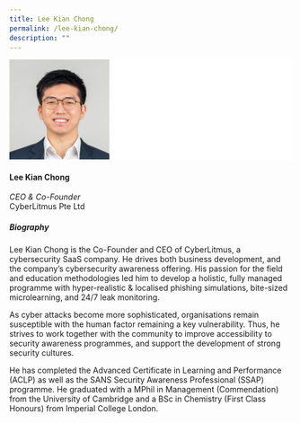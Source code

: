```yaml
---
title: Lee Kian Chong
permalink: /lee-kian-chong/
description: ""
---
```

![Lee Kian Chong](/images/Speakers/Lee%20Kian%20Chong.jpg)

#### **Lee Kian Chong**

*CEO & Co-Founder*  
CyberLitmus Pte Ltd

##### **Biography**
Lee Kian Chong is the Co-Founder and CEO of CyberLitmus, a cybersecurity SaaS company. He drives both business development, and the company’s cybersecurity awareness offering. His passion for the field and education methodologies led him to develop a holistic, fully managed programme with hyper-realistic & localised phishing simulations, bite-sized microlearning, and 24/7 leak monitoring.

As cyber attacks become more sophisticated, organisations remain susceptible with the human factor remaining a key vulnerability. Thus, he strives to work together with the community to improve accessibility to security awareness programmes, and support the development of strong security cultures.  

He has completed the Advanced Certificate in Learning and Performance (ACLP) as well as the SANS Security Awareness Professional (SSAP) programme. He graduated with a MPhil in Management (Commendation) from the University of Cambridge and a BSc in Chemistry (First Class Honours) from Imperial College London.
